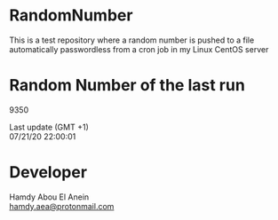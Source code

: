 # RandomNumber    
This is a test repository where a random number is pushed to a file automatically passwordless from a cron job in my Linux CentOS server    
# Random Number of the last run   
9350
      
Last update (GMT +1)    
07/21/20 22:00:01
# Developer    
Hamdy Abou El Anein   
hamdy.aea@protonmail.com
